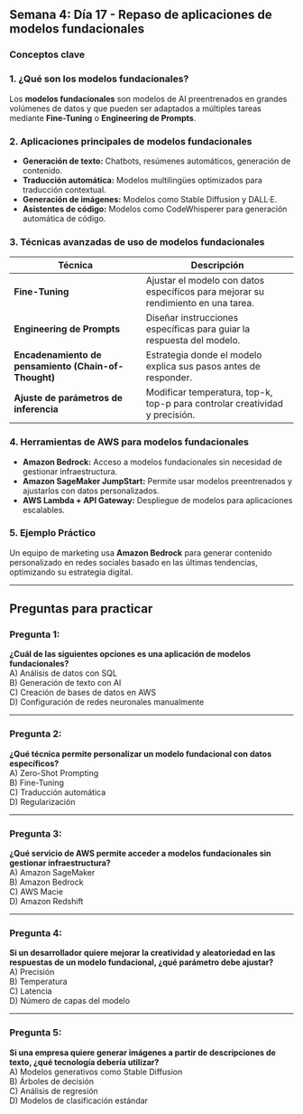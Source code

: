 ## Semana 4: Día 17 - Repaso de aplicaciones de modelos fundacionales  

### **Conceptos clave**  

### **1. ¿Qué son los modelos fundacionales?**  
Los **modelos fundacionales** son modelos de AI preentrenados en grandes volúmenes de datos y que pueden ser adaptados a múltiples tareas mediante **Fine-Tuning** o **Engineering de Prompts**.

### **2. Aplicaciones principales de modelos fundacionales**  
- **Generación de texto:** Chatbots, resúmenes automáticos, generación de contenido.  
- **Traducción automática:** Modelos multilingües optimizados para traducción contextual.  
- **Generación de imágenes:** Modelos como Stable Diffusion y DALL·E.  
- **Asistentes de código:** Modelos como CodeWhisperer para generación automática de código.  

### **3. Técnicas avanzadas de uso de modelos fundacionales**  
| **Técnica** | **Descripción** |
|----------------------|----------------|
| **Fine-Tuning** | Ajustar el modelo con datos específicos para mejorar su rendimiento en una tarea. |
| **Engineering de Prompts** | Diseñar instrucciones específicas para guiar la respuesta del modelo. |
| **Encadenamiento de pensamiento (Chain-of-Thought)** | Estrategia donde el modelo explica sus pasos antes de responder. |
| **Ajuste de parámetros de inferencia** | Modificar temperatura, top-k, top-p para controlar creatividad y precisión. |

### **4. Herramientas de AWS para modelos fundacionales**  
- **Amazon Bedrock:** Acceso a modelos fundacionales sin necesidad de gestionar infraestructura.  
- **Amazon SageMaker JumpStart:** Permite usar modelos preentrenados y ajustarlos con datos personalizados.  
- **AWS Lambda + API Gateway:** Despliegue de modelos para aplicaciones escalables.  

### **5. Ejemplo Práctico**  
Un equipo de marketing usa **Amazon Bedrock** para generar contenido personalizado en redes sociales basado en las últimas tendencias, optimizando su estrategia digital.  

---

## **Preguntas para practicar**  

### **Pregunta 1:**  
**¿Cuál de las siguientes opciones es una aplicación de modelos fundacionales?**  
A) Análisis de datos con SQL  
B) Generación de texto con AI  
C) Creación de bases de datos en AWS  
D) Configuración de redes neuronales manualmente  

---

### **Pregunta 2:**  
**¿Qué técnica permite personalizar un modelo fundacional con datos específicos?**  
A) Zero-Shot Prompting  
B) Fine-Tuning  
C) Traducción automática  
D) Regularización  

---

### **Pregunta 3:**  
**¿Qué servicio de AWS permite acceder a modelos fundacionales sin gestionar infraestructura?**  
A) Amazon SageMaker  
B) Amazon Bedrock  
C) AWS Macie  
D) Amazon Redshift  

---

### **Pregunta 4:**  
**Si un desarrollador quiere mejorar la creatividad y aleatoriedad en las respuestas de un modelo fundacional, ¿qué parámetro debe ajustar?**  
A) Precisión  
B) Temperatura  
C) Latencia  
D) Número de capas del modelo  

---

### **Pregunta 5:**  
**Si una empresa quiere generar imágenes a partir de descripciones de texto, ¿qué tecnología debería utilizar?**  
A) Modelos generativos como Stable Diffusion  
B) Árboles de decisión  
C) Análisis de regresión  
D) Modelos de clasificación estándar
